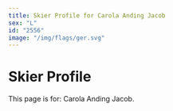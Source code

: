 ```yaml
---
title: Skier Profile for Carola Anding Jacob
sex: "L"
id: "2556"
image: "/img/flags/ger.svg" 
---
```


# Skier Profile

This page is for: Carola Anding Jacob.
    